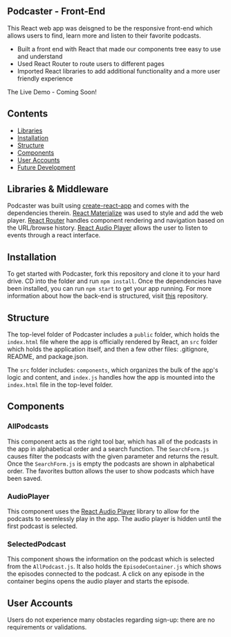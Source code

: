 
## Podcaster - Front-End

This React web app was deisgned to be the responsive front-end which allows users to find, learn more and listen to their favorite podcasts.  
  + Built a front end with React that made our components tree easy to use and understand 
  + Used React Router to route users to different pages 
  + Imported React libraries to add additional functionality and a more user friendly experience
  
The Live Demo - Coming Soon!

## Contents

- [Libraries](#libraries)
- [Installation](#installation)
- [Structure](#structure)
- [Components](#components)
- [User Accounts](#user-accounts)
- [Future Development](#future-development)

## Libraries & Middleware

Podcaster was built using [create-react-app](https://github.com/facebook/create-react-app) and comes with the dependencies therein. [React Materialize](https://github.com/react-materialize/react-materialize) was used to style and add the web player. [React Router](https://github.com/ReactTraining/react-router) handles component rendering and navigation based on the URL/browse history. [React Audio Player](https://github.com/justinmc/react-audio-player) allows the user to listen to events through a react interface.  

## Installation 

To get started with Podcaster, fork this repository and clone it to your hard drive. CD into the folder and run ```npm install```. Once the dependencies have been installed, you can run ```npm start``` to get your app running. For more information about how the back-end is structured, visit [this](https://github.com/d-collins2/Podcaster-Backend) repository.

## Structure

The top-level folder of Podcaster includes a `public` folder, which holds the `index.html` file where the app is officially rendered by React, an `src` folder which holds the application itself, and then a few other files: .gitignore, README, and package.json. 

The `src` folder includes: `components`, which organizes the bulk of the app's logic and content, and `index.js` handles how the app is mounted into the `index.html` file in the top-level folder. 

## Components

### AllPodcasts

This component acts as the right tool bar, which has all of the podcasts in the app in alphabetical order and a search function. The ```SearchForm.js``` causes filter the podcasts with the given parameter and returns the result. Once the ```SearchForm.js``` is empty the podcasts are shown in alphabetical order. The favorites button allows the user to show podcasts which have been saved. 

### AudioPlayer

This component uses the [React Audio Player](https://github.com/justinmc/react-audio-player) library to allow for the podcasts to seemlessly play in the app. The audio player is hidden until the first podcast is selected. 

### SelectedPodcast 

This component shows the information on the podcast which is selected from the ```AllPodcast.js```. It also holds the ```EpisodeContainer.js``` which shows the episodes connected to the podcast. A click on any episode in the container begins opens the audio player and starts the episode. 

## User Accounts 

Users do not experience many obstacles regarding sign-up: there are no requirements or validations. 


